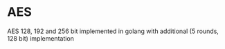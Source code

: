 # AES
AES 128, 192 and 256 bit implemented in golang with additional (5 rounds, 128 bit) implementation
